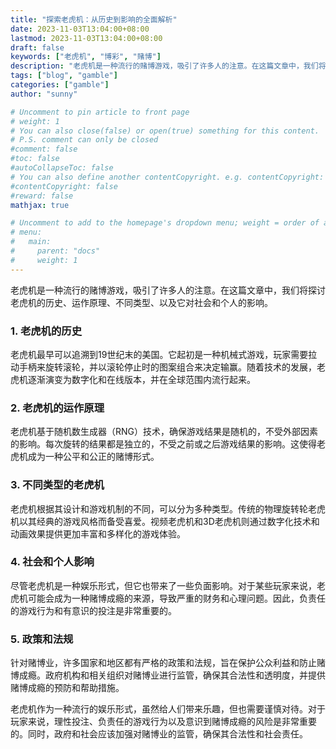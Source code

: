 ```yaml
---
title: "探索老虎机：从历史到影响的全面解析"
date: 2023-11-03T13:04:00+08:00
lastmod: 2023-11-03T13:04:00+08:00
draft: false
keywords: ["老虎机", "博彩", "赌博"]
description: "老虎机是一种流行的赌博游戏，吸引了许多人的注意。在这篇文章中，我们将探讨老虎机的历史、运作原理、不同类型、以及它对社会和个人的影响。"
tags: ["blog", "gamble"]
categories: ["gamble"]
author: "sunny"

# Uncomment to pin article to front page
# weight: 1
# You can also close(false) or open(true) something for this content.
# P.S. comment can only be closed
#comment: false
#toc: false
#autoCollapseToc: false
# You can also define another contentCopyright. e.g. contentCopyright: "This is another copyright."
#contentCopyright: false
#reward: false
mathjax: true

# Uncomment to add to the homepage's dropdown menu; weight = order of article
# menu:
#   main:
#     parent: "docs"
#     weight: 1
---
```


老虎机是一种流行的赌博游戏，吸引了许多人的注意。在这篇文章中，我们将探讨老虎机的历史、运作原理、不同类型、以及它对社会和个人的影响。

### 1. 老虎机的历史

老虎机最早可以追溯到19世纪末的美国。它起初是一种机械式游戏，玩家需要拉动手柄来旋转滚轮，并以滚轮停止时的图案组合来决定输赢。随着技术的发展，老虎机逐渐演变为数字化和在线版本，并在全球范围内流行起来。

### 2. 老虎机的运作原理

老虎机基于随机数生成器（RNG）技术，确保游戏结果是随机的，不受外部因素的影响。每次旋转的结果都是独立的，不受之前或之后游戏结果的影响。这使得老虎机成为一种公平和公正的赌博形式。

### 3. 不同类型的老虎机

老虎机根据其设计和游戏机制的不同，可以分为多种类型。传统的物理旋转轮老虎机以其经典的游戏风格而备受喜爱。视频老虎机和3D老虎机则通过数字化技术和动画效果提供更加丰富和多样化的游戏体验。

### 4. 社会和个人影响

尽管老虎机是一种娱乐形式，但它也带来了一些负面影响。对于某些玩家来说，老虎机可能会成为一种赌博成瘾的来源，导致严重的财务和心理问题。因此，负责任的游戏行为和有意识的投注是非常重要的。

### 5. 政策和法规

针对赌博业，许多国家和地区都有严格的政策和法规，旨在保护公众利益和防止赌博成瘾。政府机构和相关组织对赌博业进行监管，确保其合法性和透明度，并提供赌博成瘾的预防和帮助措施。

老虎机作为一种流行的娱乐形式，虽然给人们带来乐趣，但也需要谨慎对待。对于玩家来说，理性投注、负责任的游戏行为以及意识到赌博成瘾的风险是非常重要的。同时，政府和社会应该加强对赌博业的监管，确保其合法性和社会责任。